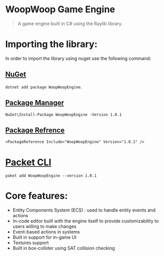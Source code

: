 # WoopWoop Game Engine
> A game engine built in C# using the Raylib library.

# Importing the library:
In order to import the library using nuget use the following command:
## [NuGet](#tab/nuget)
`dotnet add package WoopWoopEngine`.

## [Package Manager](#tab/package-manager)
`NuGet\Install-Package WoopWoopEngine -Version 1.0.1`

## [Package Refrence](#tab/package-reference)
`<PackageReference Include="WoopWoopEngine" Version="1.0.1" />`

# [Packet CLI](#tab/packet-cli)
`paket add WoopWoopEngine --version 1.0.1`

# Core features:
- Entity Components System (ECS) : used to handle entity events and actions
- In-code editor built with the engine itself to provide customizability to users willing to make changes
- Event-based actions in systems
- Built in support for in-game UI
- Textures support
- Built in box-collider using SAT collision checking

